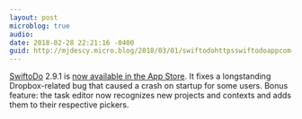 ```yaml
---
layout: post
microblog: true
audio: 
date: 2018-02-28 22:21:16 -0400
guid: http://mjdescy.micro.blog/2018/03/01/swiftodohttpsswiftodoappcom-is-now.html
---
```

[SwiftoDo](https://swiftodoapp.com) 2.9.1 is [now available in the App Store](https://itunes.apple.com/us/app/swiftodo-task-list-for-todo.txt/id1073798440?ls=1&mt=8). It fixes a longstanding Dropbox-related bug that caused a crash on startup for some users. Bonus feature: the task editor now recognizes new projects and contexts and adds them to their respective pickers.

